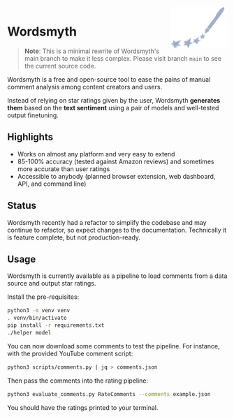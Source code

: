 <img src="./media/logo.svg" width=130 align=right />

# Wordsmyth

> **Note**:
> This is a minimal rewrite of Wordsmyth's main branch to make it less complex. Please visit branch `main` to see the current source code.

Wordsmyth is a free and open-source tool to ease the pains of manual comment analysis among content creators and users.

Instead of relying on star ratings given by the user, Wordsmyth **generates them** based on the **text sentiment** using a pair of models and well-tested output finetuning.

## Highlights

- Works on almost any platform and very easy to extend
- 85-100% accuracy (tested against Amazon reviews) and sometimes more accurate than user ratings
- Accessible to anybody (planned browser extension, web dashboard, API, and command line)

## Status

Wordsmyth recently had a refactor to simplify the codebase and may continue to refactor, so expect changes to the documentation. Technically it is feature complete, but not production-ready.

## Usage

Wordsmyth is currently available as a pipeline to load comments from a data source and output star ratings.

Install the pre-requisites:

```bash
python3 -m venv venv
. venv/bin/activate
pip install -r requirements.txt
./helper model
```

You can now download some comments to test the pipeline. For instance, with the provided YouTube comment script:

```bash
python3 scripts/comments.py | jq > comments.json
```

Then pass the comments into the rating pipeline:

```bash
python3 evaluate_comments.py RateComments --comments example.json
```

You should have the ratings printed to your terminal.
